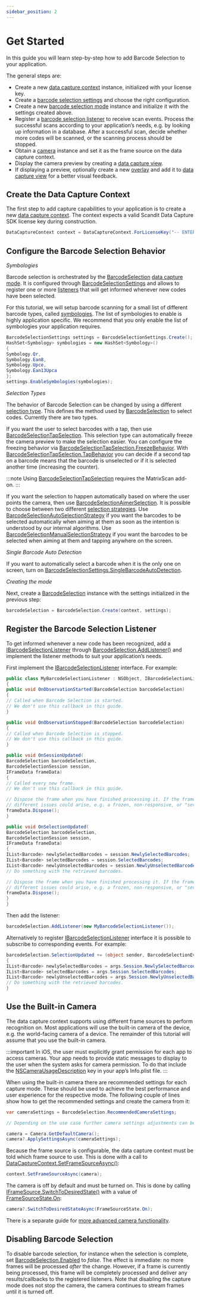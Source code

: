```yaml
---
sidebar_position: 2
---
```


# Get Started

In this guide you will learn step-by-step how to add Barcode Selection to your application.

The general steps are:

- Create a new [data capture context](core/api/data-capture-context.html#class-scandit.datacapture.core.DataCaptureContext) instance, initialized with your license key.
- Create a [barcode selection settings](barcode-capture/api/barcode-selection-settings.html#class-scandit.datacapture.barcode.selection.BarcodeSelectionSettings) and choose the right configuration.
- Create a new [barcode selection mode](barcode-capture/api/barcode-selection.html#class-scandit.datacapture.barcode.selection.BarcodeSelection) instance and initialize it with the settings created above.
- Register a [barcode selection listener](barcode-capture/api/barcode-selection-listener.html#interface-scandit.datacapture.barcode.selection.IBarcodeSelectionListener) to receive scan events. Process the successful scans according to your application’s needs, e.g. by looking up information in a database. After a successful scan, decide whether more codes will be scanned, or the scanning process should be stopped.
- Obtain a [camera](core/api/camera.html#class-scandit.datacapture.core.Camera) instance and set it as the frame source on the data capture context.
- Display the camera preview by creating a [data capture view](core/api/ui/data-capture-view.html#class-scandit.datacapture.core.ui.DataCaptureView).
- If displaying a preview, optionally create a new [overlay](barcode-capture/api/ui/barcode-selection-basic-overlay.html#class-scandit.datacapture.barcode.selection.ui.BarcodeSelectionBasicOverlay) and add it to [data capture view](core/api/ui/data-capture-view.html#class-scandit.datacapture.core.ui.DataCaptureView) for a better visual feedback.

## Create the Data Capture Context

The first step to add capture capabilities to your application is to create a new [data capture context](core/api/data-capture-context.html#class-scandit.datacapture.core.DataCaptureContext). The context expects a valid Scandit Data Capture SDK license key during construction.

```c#
DataCaptureContext context = DataCaptureContext.ForLicenseKey("-- ENTER YOUR SCANDIT LICENSE KEY HERE --");
```

## Configure the Barcode Selection Behavior

_Symbologies_

Barcode selection is orchestrated by the [BarcodeSelection](barcode-capture/api/barcode-selection.html#class-scandit.datacapture.barcode.selection.BarcodeSelection) [data capture mode](core/api/data-capture-mode.html#interface-scandit.datacapture.core.IDataCaptureMode). It is configured through [BarcodeSelectionSettings](barcode-capture/api/barcode-selection-settings.html#class-scandit.datacapture.barcode.selection.BarcodeSelectionSettings) and allows to register one or more [listeners](barcode-capture/api/barcode-selection-listener.html#interface-scandit.datacapture.barcode.selection.IBarcodeSelectionListener) that will get informed whenever new codes have been selected.

For this tutorial, we will setup barcode scanning for a small list of different barcode types, called [symbologies](barcode-capture/api/symbology.html#enum-scandit.datacapture.barcode.Symbology). The list of symbologies to enable is highly application specific. We recommend that you only enable the list of symbologies your application requires.

```c#
BarcodeSelectionSettings settings = BarcodeSelectionSettings.Create();
HashSet<Symbology> symbologies = new HashSet<Symbology>()
{
Symbology.Qr,
Symbology.Ean8,
Symbology.Upce,
Symbology.Ean13Upca
};
settings.EnableSymbologies(symbologies);
```

_Selection Types_

The behavior of Barcode Selection can be changed by using a different [selection type](barcode-capture/api/barcode-selection-type.html#interface-scandit.datacapture.barcode.selection.IBarcodeSelectionType). This defines the method used by [BarcodeSelection](barcode-capture/api/barcode-selection.html#class-scandit.datacapture.barcode.selection.BarcodeSelection) to select codes. Currently there are two types.

If you want the user to select barcodes with a tap, then use [BarcodeSelectionTapSelection](barcode-capture/api/barcode-selection-tap-selection.html#class-scandit.datacapture.barcode.selection.BarcodeSelectionTapSelection). This selection type can automatically freeze the camera preview to make the selection easier. You can configure the freezing behavior via [BarcodeSelectionTapSelection.FreezeBehavior](barcode-capture/api/barcode-selection-tap-selection.html#property-scandit.datacapture.barcode.selection.BarcodeSelectionTapSelection.FreezeBehavior). With
[BarcodeSelectionTapSelection.TapBehavior](barcode-capture/api/barcode-selection-tap-selection.html#property-scandit.datacapture.barcode.selection.BarcodeSelectionTapSelection.TapBehavior) you can decide if a second tap on a barcode means that the barcode is unselected or if it is selected another time (increasing the counter).

:::note
Using [BarcodeSelectionTapSelection](barcode-capture/api/barcode-selection-tap-selection.html#class-scandit.datacapture.barcode.selection.BarcodeSelectionTapSelection) requires the MatrixScan add-on.
:::

If you want the selection to happen automatically based on where the user points the camera, then use [BarcodeSelectionAimerSelection](barcode-capture/api/barcode-selection-aimer-selection.html#class-scandit.datacapture.barcode.selection.BarcodeSelectionAimerSelection). It is possible to choose between two different [selection strategies](barcode-capture/api/barcode-selection-strategy.html#interface-scandit.datacapture.barcode.selection.IBarcodeSelectionStrategy). Use [BarcodeSelectionAutoSelectionStrategy](barcode-capture/api/barcode-selection-strategy.html#class-scandit.datacapture.barcode.selection.BarcodeSelectionAutoSelectionStrategy) if you want the barcodes to be selected automatically when aiming at them as soon as the intention is understood by our internal algorithms. Use [BarcodeSelectionManualSelectionStrategy](barcode-capture/api/barcode-selection-strategy.html#class-scandit.datacapture.barcode.selection.BarcodeSelectionManualSelectionStrategy) if you want the barcodes to be selected when aiming at them and tapping anywhere on the screen.

_Single Barcode Auto Detection_

If you want to automatically select a barcode when it is the only one on screen, turn on [BarcodeSelectionSettings.SingleBarcodeAutoDetection](barcode-capture/api/barcode-selection-settings.html#property-scandit.datacapture.barcode.selection.BarcodeSelectionSettings.SingleBarcodeAutoDetection).

_Creating the mode_

Next, create a [BarcodeSelection](barcode-capture/api/barcode-selection.html#class-scandit.datacapture.barcode.selection.BarcodeSelection) instance with the settings initialized in the previous step:

```c#
barcodeSelection = BarcodeSelection.Create(context, settings);
```

## Register the Barcode Selection Listener

To get informed whenever a new code has been recognized, add a [IBarcodeSelectionListener](barcode-capture/api/barcode-selection-listener.html#interface-scandit.datacapture.barcode.selection.IBarcodeSelectionListener) through [BarcodeSelection.AddListener()](barcode-capture/api/barcode-selection.html#method-scandit.datacapture.barcode.selection.BarcodeSelection.AddListener) and implement the listener methods to suit your application’s needs.

First implement the [IBarcodeSelectionListener](barcode-capture/api/barcode-selection-listener.html#interface-scandit.datacapture.barcode.selection.IBarcodeSelectionListener) interface. For example:

```c#
public class MyBarcodeSelectionListener : NSObject, IBarcodeSelectionListener
{
public void OnObservationStarted(BarcodeSelection barcodeSelection)
{
// Called when Barcode Selection is started.
// We don't use this callback in this guide.
}

public void OnObservationStopped(BarcodeSelection barcodeSelection)
{
// Called when Barcode Selection is stopped.
// We don't use this callback in this guide.
}

public void OnSessionUpdated(
BarcodeSelection barcodeSelection,
BarcodeSelectionSession session,
IFrameData frameData)
{
// Called every new frame.
// We don't use this callback in this guide.

// Dispose the frame when you have finished processing it. If the frame is not properly disposed,
// different issues could arise, e.g. a frozen, non-responsive, or "severely stuttering" video feed.
frameData.Dispose();
}

public void OnSelectionUpdated(
BarcodeSelection barcodeSelection,
BarcodeSelectionSession session,
IFrameData frameData)
{
IList<Barcode> newlySelectedBarcodes = session.NewlySelectedBarcodes;
IList<Barcode> selectedBarcodes = session.SelectedBarcodes;
IList<Barcode> newlyUnselectedBarcodes = session.NewlyUnselectedBarcodes;
// Do something with the retrieved barcodes.

// Dispose the frame when you have finished processing it. If the frame is not properly disposed,
// different issues could arise, e.g. a frozen, non-responsive, or "severely stuttering" video feed.
frameData.Dispose();
}
}
```

Then add the listener:

```c#
barcodeSelection.AddListener(new MyBarcodeSelectionListener());
```

Alternatively to register [IBarcodeSelectionListener](barcode-capture/api/barcode-selection-listener.html#interface-scandit.datacapture.barcode.selection.IBarcodeSelectionListener) interface it is possible to subscribe to corresponding events. For example:

```c#
barcodeSelection.SelectionUpdated += (object sender, BarcodeSelectionEventArgs args) =>
{
IList<Barcode> newlySelectedBarcodes = args.Session.NewlySelectedBarcodes;
IList<Barcode> selectedBarcodes = args.Session.SelectedBarcodes;
IList<Barcode> newlyUnselectedBarcodes = args.Session.NewlyUnselectedBarcodes;
// Do something with the retrieved barcodes.
}
```

## Use the Built-in Camera

The data capture context supports using different frame sources to perform recognition on. Most applications will use the built-in camera of the device, e.g. the world-facing camera of a device. The remainder of this tutorial will assume that you use the built-in camera.

:::important
In iOS, the user must explicitly grant permission for each app to access cameras. Your app needs to provide static messages to display to the user when the system asks for camera permission. To do that include the [NSCameraUsageDescription](https://learn.microsoft.com/en-us/xamarin/ios/app-fundamentals/security-privacy?tabs=macos#:~:text=NSCameraUsageDescription) key in your app’s Info.plist file.
:::

When using the built-in camera there are recommended settings for each capture mode. These should be used to achieve the best performance and user experience for the respective mode. The following couple of lines show how to get the recommended settings and create the camera from it:

```c#
var cameraSettings = BarcodeSelection.RecommendedCameraSettings;

// Depending on the use case further camera settings adjustments can be made here.

camera = Camera.GetDefaultCamera();
camera?.ApplySettingsAsync(cameraSettings);
```

Because the frame source is configurable, the data capture context must be told which frame source to use. This is done with a call to [DataCaptureContext.SetFrameSourceAsync()](core/api/data-capture-context.html#method-scandit.datacapture.core.DataCaptureContext.SetFrameSourceAsync):

```c#
context.SetFrameSourceAsync(camera);
```

The camera is off by default and must be turned on. This is done by calling [IFrameSource.SwitchToDesiredState()](core/api/frame-source.html#method-scandit.datacapture.core.IFrameSource.SwitchToDesiredStateAsync) with a value of [FrameSourceState.On](core/api/frame-source.html#value-scandit.datacapture.core.FrameSourceState.On):

```c#
camera?.SwitchToDesiredStateAsync(FrameSourceState.On);
```

There is a separate guide for [more advanced camera functionality](advanced-topics.html).

## Disabling Barcode Selection

To disable barcode selection, for instance when the selection is complete, set [BarcodeSelection.Enabled](barcode-capture/api/barcode-selection.html#property-scandit.datacapture.barcode.selection.BarcodeSelection.IsEnabled) to _false_. The effect is immediate: no more frames will be processed _after_ the change. However, if a frame is currently being processed, this frame will be completely processed and deliver any results/callbacks to the registered listeners. Note that disabling the capture mode does not stop the camera, the camera continues to stream frames until it is turned off.

